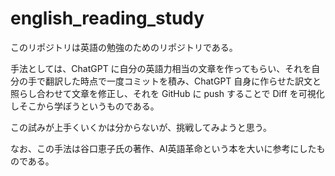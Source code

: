 # english_reading_study

このリポジトリは英語の勉強のためのリポジトリである。

手法としては、ChatGPT に自分の英語力相当の文章を作ってもらい、それを自分の手で翻訳した時点で一度コミットを積み、ChatGPT 自身に作らせた訳文と照らし合わせて文章を修正し、それを GitHub に push することで Diff を可視化しそこから学ぼうというものである。

この試みが上手くいくかは分からないが、挑戦してみようと思う。

なお、この手法は谷口恵子氏の著作、AI英語革命という本を大いに参考にしたものである。
